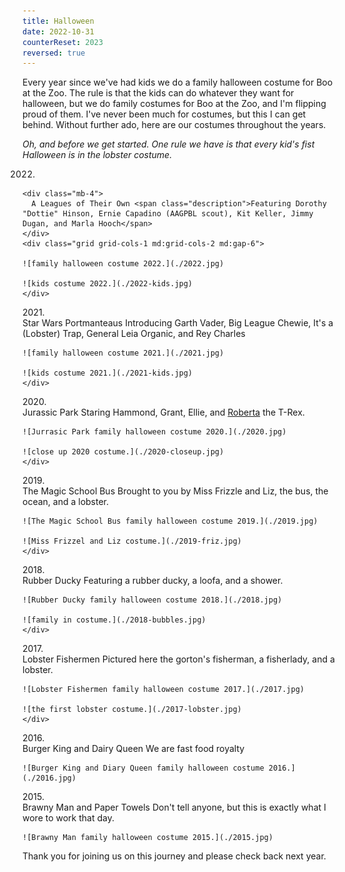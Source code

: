 ```yaml
---
title: Halloween
date: 2022-10-31
counterReset: 2023
reversed: true
---
```


Every year since we've had kids we do a family halloween costume for Boo at the Zoo. The rule is that the kids can do whatever they want for halloween, but we do family costumes for Boo at the Zoo, and I'm flipping proud of them. I've never been much for costumes, but this I can get behind. Without further ado, here are our costumes throughout the years.

_Oh, and before we get started. One rule we have is that every kid's fist Halloween is in the lobster costume._


2022. <div class="flex flex-col">
    <div class="mb-4">
      A Leagues of Their Own <span class="description">Featuring Dorothy "Dottie" Hinson, Ernie Capadino (AAGPBL scout), Kit Keller, Jimmy Dugan, and Marla Hooch</span>
    </div>
    <div class="grid grid-cols-1 md:grid-cols-2 md:gap-6">

    ![family halloween costume 2022.](./2022.jpg)

    ![kids costume 2022.](./2022-kids.jpg)
    </div>
  </div>
2021. <div class="flex flex-col">
    <div class="mb-4">
      Star Wars Portmanteaus <span class="description">Introducing Garth Vader, Big League Chewie, It's a (Lobster) Trap, General Leia Organic, and Rey Charles</span>
    </div>
    <div class="grid grid-cols-1 md:grid-cols-2 md:gap-6">

    ![family halloween costume 2021.](./2021.jpg)

    ![kids costume 2021.](./2021-kids.jpg)
    </div>
  </div>
2020. <div class="flex flex-col">
    <div class="mb-4">
      Jurassic Park <span class="description">Staring Hammond, Grant, Ellie, and <a href="https://comicbook.com/movies/news/jurassic-park-world-t-rex-official-name-roberta/">Roberta</a> the T-Rex.</span>
    </div>
    <div class="grid grid-cols-1 md:grid-cols-2 md:gap-6">

    ![Jurrasic Park family halloween costume 2020.](./2020.jpg)

    ![close up 2020 costume.](./2020-closeup.jpg)
    </div>
  </div>
2019. <div class="flex flex-col">
    <div class="mb-4">
      The Magic School Bus <span class="description">Brought to you by Miss Frizzle and Liz, the bus, the ocean, and a lobster.</span>
    </div>
    <div class="grid grid-cols-1 md:grid-cols-2 md:gap-6">

    ![The Magic School Bus family halloween costume 2019.](./2019.jpg)

    ![Miss Frizzel and Liz costume.](./2019-friz.jpg)
    </div>
  </div>
2018. <div class="flex flex-col">
    <div class="mb-4">
      Rubber Ducky <span class="description">Featuring a rubber ducky, a loofa, and a shower.</span>
    </div>
    <div class="grid grid-cols-1 md:grid-cols-2 md:gap-6">

    ![Rubber Ducky family halloween costume 2018.](./2018.jpg)

    ![family in costume.](./2018-bubbles.jpg)
    </div>
  </div>
2017. <div class="flex flex-col">
    <div class="mb-4">
      Lobster Fishermen <span class="description">Pictured here the gorton's fisherman, a fisherlady, and a lobster.</span>
    </div>
    <div class="grid grid-cols-1 md:grid-cols-2 md:gap-6">

    ![Lobster Fishermen family halloween costume 2017.](./2017.jpg)

    ![the first lobster costume.](./2017-lobster.jpg)
    </div>
  </div>
2016. <div class="flex flex-col">
    <div class="mb-4">
      Burger King and Dairy Queen <span class="description">We are fast food royalty</span>
    </div>

    ![Burger King and Diary Queen family halloween costume 2016.](./2016.jpg)
  </div>
2015. <div class="flex flex-col">
    <div class="mb-4">
      Brawny Man and Paper Towels <span class="description">Don't tell anyone, but this is exactly what I wore to work that day.</span>
    </div>

    ![Brawny Man family halloween costume 2015.](./2015.jpg)
  </div>

Thank you for joining us on this journey and please check back next year.
